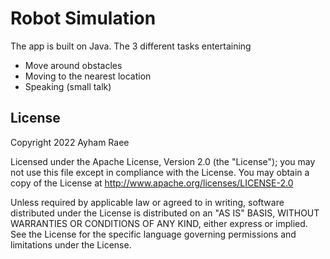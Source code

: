 # Robot Simulation

The app is built on Java. The 3 different tasks entertaining
- Move around obstacles
- Moving to the nearest location
- Speaking (small talk)

## License

Copyright 2022 Ayham Raee

Licensed under the Apache License, Version 2.0 (the "License"); you may not use this file except in compliance with the License. You may obtain a copy of the License at http://www.apache.org/licenses/LICENSE-2.0

Unless required by applicable law or agreed to in writing, software distributed under the License is distributed on an "AS IS" BASIS, WITHOUT WARRANTIES OR CONDITIONS OF ANY KIND, either express or implied. See the License for the specific language governing permissions and limitations under the License.
